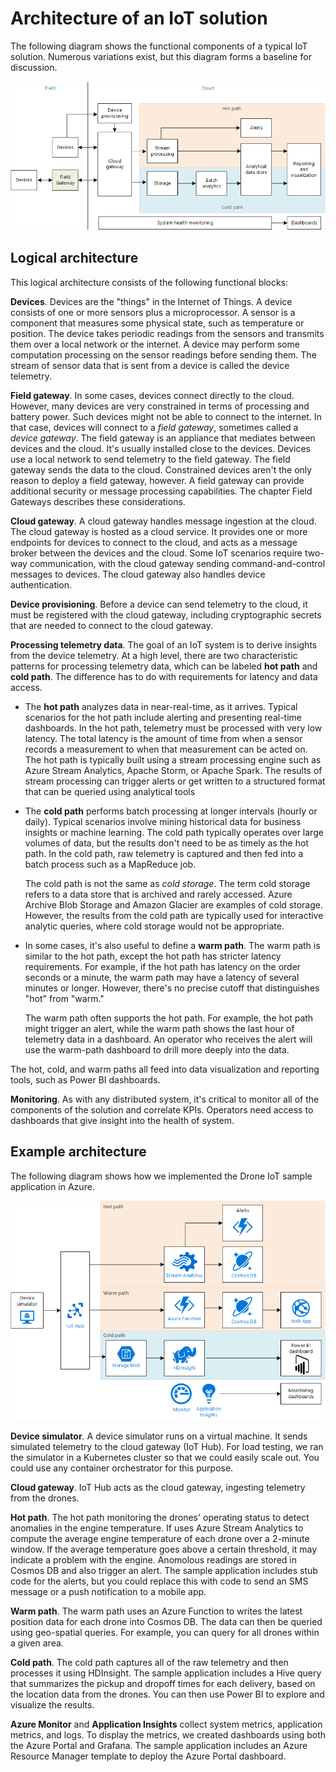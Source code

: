 # Architecture of an IoT solution

The following diagram shows the functional components of a typical IoT solution. Numerous variations exist, but this diagram forms a baseline for discussion. 

 ![](./_images/iot-logical-architecture.png)

## Logical architecture

This logical architecture consists of the following functional blocks:

**Devices**. Devices are the "things" in the Internet of Things. A device consists of one or more sensors plus a microprocessor. A sensor is a component that measures some physical state, such as temperature or position. The device takes periodic readings from the sensors and transmits them over a local network or the internet. A device may perform some computation processing on the sensor readings before sending them. The stream of sensor data that is sent from a device is called the device telemetry.

**Field gateway**. In some cases, devices connect directly to the cloud. However, many devices are very constrained in terms of processing and battery power. Such devices might not be able to connect to the internet. In that case, devices will connect to a *field gateway*, sometimes called a *device gateway*. The field gateway is an appliance that mediates between devices and the cloud. It's usually installed close to the devices. Devices use a local network to send telemetry to the field gateway. The field gateway sends the data to the cloud. Constrained devices aren't the only reason to deploy a field gateway, however. A field gateway can provide additional security or message processing capabilities. The chapter Field Gateways describes these considerations.

**Cloud gateway**. A cloud gateway handles message ingestion at the cloud. The cloud gateway is hosted as a cloud service. It provides one or more endpoints for devices to connect to the cloud, and acts as a message broker between the devices and the cloud. Some IoT scenarios require two-way communication, with the cloud gateway sending command-and-control messages to devices. The cloud gateway also handles device authentication.  

**Device provisioning**. Before a device can send telemetry to the cloud, it must be registered with the cloud gateway, including cryptographic secrets that are needed to connect to the cloud gateway. 

**Processing telemetry data**. The goal of an IoT system is to derive insights from the device telemetry. At a high level, there are two characteristic patterns for processing telemetry data, which can be labeled **hot path** and **cold path**. The difference has to do with requirements for latency and data access.

- The **hot path** analyzes data in near-real-time, as it arrives. Typical scenarios for the hot path include alerting and presenting real-time dashboards. In the hot path, telemetry must be processed with very low latency. The total latency is the amount of time from when a sensor records a measurement to when that measurement can be acted on. The hot path is typically built using a stream processing engine such as Azure Stream Analytics, Apache Storm, or Apache Spark. The results of stream processing can trigger alerts or get written to a structured format that can be queried using analytical tools

- The **cold path** performs batch processing at longer intervals (hourly or daily). Typical scenarios involve mining historical data for business insights or machine learning. The cold path typically operates over large volumes of data, but the results don't need to be as timely as the hot path. In the cold path, raw telemetry is captured and then fed into a batch process such as a MapReduce job.  

    The cold path is not the same as *cold storage*. The term cold storage refers to a data store that is archived and rarely accessed. Azure Archive Blob Storage and Amazon Glacier are examples of cold storage. However, the results from the cold path are typically used for interactive analytic queries, where cold storage would not be appropriate.

- In some cases, it's also useful to define a **warm path**. The warm path is similar to the hot path, except the hot path has stricter latency requirements. For example, if the hot path has latency on the order seconds or a minute, the warm path may have a latency of several minutes or longer. However, there's no precise cutoff that distinguishes "hot" from "warm."

    The warm path often supports the hot path. For example, the hot path might trigger an alert, while the warm path shows the last hour of telemetry data in a dashboard. An operator who receives the alert will use the warm-path dashboard to drill more deeply into the data. 

The hot, cold, and warm paths all feed into data visualization and reporting tools, such as Power BI dashboards. 

**Monitoring**. As with any distributed system, it's critical to monitor all of the components of the solution and correlate KPIs. Operators need access to dashboards that give insight into the health of system. 

## Example architecture

The following diagram shows how we implemented the Drone IoT sample application in Azure.

![](./_images/iot-ri-core.png)
 
**Device simulator**. A device simulator runs on a virtual machine. It sends simulated telemetry to the cloud gateway (IoT Hub). For load testing, we ran the simulator in a Kubernetes cluster so that we could easily scale out. You could use any container orchestrator for this purpose.

**Cloud gateway**. IoT Hub acts as the cloud gateway, ingesting telemetry from the drones. 

**Hot path**. The hot path monitoring the drones' operating status to detect anomalies in the engine temperature. If uses Azure Stream Analytics to compute the average engine temperature of each drone over a 2-minute window. If the average temperature goes above a certain threshold, it may indicate a problem with the engine. Anomolous readings are stored in Cosmos DB and also trigger an alert. The sample application includes stub code for the alerts, but you could replace this with code to send an SMS message or a push notification to a mobile app.

**Warm path**. The warm path uses an Azure Function to writes the latest position data for each drone into Cosmos DB. The data can then be queried using geo-spatial queries. For example, you can query for all drones within a given area. 

**Cold path**. The cold path captures all of the raw telemetry and then processes it using HDInsight. The sample application includes a Hive query that summarizes the pickup and dropoff times for each delivery, based on the location data from the drones.  You can then use Power BI to explore and visualize the results. 

**Azure Monitor** and **Application Insights** collect system metrics, application metrics, and logs. To display the metrics, we created dashboards using both the Azure Portal and Grafana. The sample application includes an Azure Resource Manager template to deploy the Azure Portal dashboard. 


